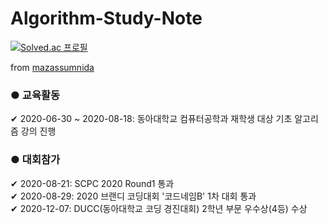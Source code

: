 # Algorithm-Study-Note
    
[![Solved.ac
프로필](http://mazassumnida.wtf/api/v2/generate_badge?boj=eddy5360)](https://solved.ac/eddy5360)    

from [mazassumnida](https://github.com/mazassumnida/mazassumnida.git)
    
### ● 교육활동    
✔ 2020-06-30 ~ 2020-08-18: 동아대학교 컴퓨터공학과 재학생 대상 기초 알고리즘 강의 진행    
    
    
### ● 대회참가
✔ 2020-08-21: SCPC 2020 Round1 통과    
✔ 2020-08-29: 2020 브랜디 코딩대회 '코드네임B' 1차 대회 통과    
✔ 2020-12-07: DUCC(동아대학교 코딩 경진대회) 2학년 부문 우수상(4등) 수상
